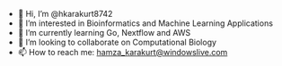 - 👋 Hi, I’m @hkarakurt8742
- 👀 I’m interested in Bioinformatics and Machine Learning Applications
- 🌱 I’m currently learning Go, Nextflow and AWS
- 💞️ I’m looking to collaborate on Computational Biology
- 📫 How to reach me: hamza_karakurt@windowslive.com

<!---
hkarakurt8742/hkarakurt8742 is a ✨ special ✨ repository because its `README.md` (this file) appears on your GitHub profile.
You can click the Preview link to take a look at your changes.
--->
